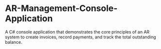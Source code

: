 # AR-Management-Console-Application
A C# console application that demonstrates the core principles of an AR system to create invoices, record payments, and track the total outstanding balance.


